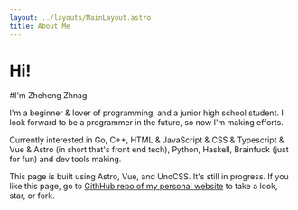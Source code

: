 ```yaml
---
layout: ../layouts/MainLayout.astro
title: About Me
---
```


# Hi!

#I'm Zheheng Zhnag

I'm a beginner & lover of programming, and a junior high school student.
I look forward to be a programmer in the future, so now I'm making efforts.

Currently interested in Go, C++, HTML & JavaScript & CSS & Typescript & Vue & Astro (in short that's front end tech), Python, Haskell, Brainfuck (just for fun) and dev tools making.

This page is built using Astro, Vue, and UnoCSS. It's still in progress. If you like this page, go to [GithHub repo of my personal website](https://github.com/zhangzheheng/zzhme) to take a look, star, or fork.